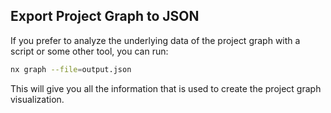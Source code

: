 ## Export Project Graph to JSON

If you prefer to analyze the underlying data of the project graph with a script or some other tool, you can run:

```bash
nx graph --file=output.json
```

This will give you all the information that is used to create the project graph visualization.
